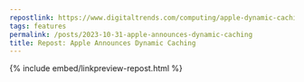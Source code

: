 ```yaml
---
repostlink: https://www.digitaltrends.com/computing/apple-dynamic-caching-explained/
tags: features
permalink: /posts/2023-10-31-apple-announces-dynamic-caching
title: Repost: Apple Announces Dynamic Caching
---
```


{% include embed/linkpreview-repost.html %}
